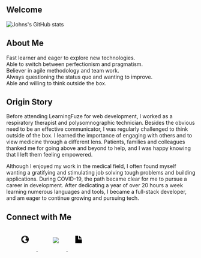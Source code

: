 ## Welcome
![Johns's GitHub stats](https://github-readme-stats.vercel.app/api?username=do-jonathan4&count_private=true)

## About Me
Fast learner and eager to explore new technologies.<br>
Able to switch between perfectionism and pragmatism.<br>
Believer in agile methodology and team work.<br>
Always questioning the status quo and wanting to improve.<br> 
Able and willing to think outside the box.

## Origin Story
Before attending LearningFuze for web development, I worked as a respiratory therapist and polysomnographic technician. Besides the obvious need to be an effective communicator, I was regularly challenged to think outside of the box. I learned the importance of engaging with others and to view medicine through a different lens. Patients, families and colleagues thanked me for going above and beyond to help, and I was happy knowing that I left them feeling empowered. 

Although I enjoyed my work in the medical field, I often found myself wanting a gratifying and stimulating job solving tough problems and building applications. During COVID-19, the path became clear for me to pursue a career in development. After dedicating a year of over 20 hours a week learning numerous languages and tools, I became a full-stack developer, and am eager to continue growing and pursuing tech.

## Connect with Me
<a href="https://do-jonathan4.github.io/portfolio/" target="_blank" style="margin: 20px">
    <img src ="https://raw.githubusercontent.com/iconic/open-iconic/master/svg/globe.svg" width="20px" style="margin: 20px"/>
</a>
<a href="mailto:d.johnt45@gmail.com" target="_blank">
    <img src ="https://cdn.jsdelivr.net/npm/simple-icons@v3/icons/gmail.svg" width="20px" style="margin: 20px"/>
</a>
<a href="https://docs.google.com/document/d/1ibGh1LyCNyhQd6TTkOQqThC8zV6wBAP4/export?format=pdf" target="_blank">
    <img src ="https://raw.githubusercontent.com/iconic/open-iconic/master/svg/file.svg" width="20px" style="margin: 20px"/>
</a>
